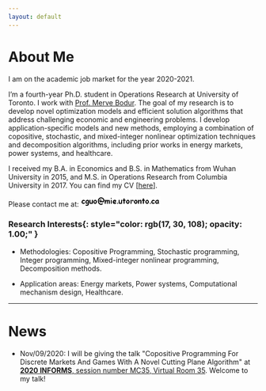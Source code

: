 ```yaml
---
layout: default
---
```


# About Me

I am on the academic job market for the year 2020-2021.

I’m a fourth-year Ph.D. student in Operations Research at University of Toronto. I work with [Prof. Merve Bodur](https://sites.google.com/site/mervebodr/). The goal of my research is to develop novel optimization models and efficient solution algorithms that address challenging economic and engineering problems. I develop application-specific models and new methods, employing a combination of copositive, stochastic, and mixed-integer nonlinear optimization techniques and decomposition algorithms, including prior works in energy markets, power systems, and healthcare.
<!-- My research interests include stochastic and integer programming methodologies, healthcare, and power system. -->

I received my B.A. in Economics and B.S. in Mathematics from Wuhan University in 2015, and M.S. in Operations Research from Columbia University in 2017. You can find my CV [[here](/docs/cv.pdf)].

Please contact me at: <img src ="/images/email_comic_bold.png" alt = "email image"/>

### **Research Interests**{: style="color: rgb(17, 30, 108); opacity: 1.00;" }

* Methodologies: Copositive Programming, Stochastic programming, Integer programming, Mixed-integer nonlinear programming, Decomposition methods.

* Application areas: Energy markets, Power systems, Computational mechanism design, Healthcare.

----------------

# News

* Nov/09/2020: I will be giving the talk "Copositive Programming For Discrete Markets And Games With A Novel Cutting Plane Algorithm" at [**2020 INFORMS**, session number MC35, Virtual Room 35](https://www.abstractsonline.com/pp8/#!/9022/session/2348). Welcome to my talk!

<!-- Aug/01/2019: We submitted our paper "Logic-based Benders Decomposition and Binary Decision Diagram Based Approaches for Stochastic Distributed Operating
Room Scheduling". -->
